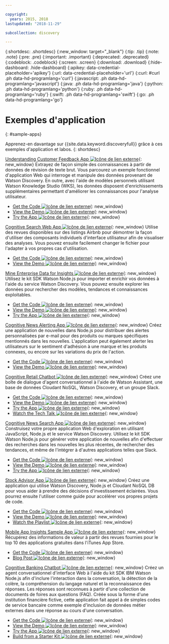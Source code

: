 ```yaml
---

copyright:
  years: 2015, 2018
lastupdated: "2018-11-29"

subcollection: discovery

---
```


{:shortdesc: .shortdesc}
{:new_window: target="_blank"}
{:tip: .tip}
{:note: .note}
{:pre: .pre}
{:important: .important}
{:deprecated: .deprecated}
{:codeblock: .codeblock}
{:screen: .screen}
{:download: .download}
{:hide-dashboard: .hide-dashboard}
{:apikey: data-credential-placeholder='apikey'} 
{:url: data-credential-placeholder='url'}
{:curl: #curl .ph data-hd-programlang='curl'}
{:javascript: .ph data-hd-programlang='javascript'}
{:java: .ph data-hd-programlang='java'}
{:python: .ph data-hd-programlang='python'}
{:ruby: .ph data-hd-programlang='ruby'}
{:swift: .ph data-hd-programlang='swift'}
{:go: .ph data-hd-programlang='go'}

# Exemples d'application
{: #sample-apps}

Apprenez-en davantage sur {{site.data.keyword.discoveryfull}} grâce à ces exemples d'application et labos.
{: shortdesc}

[Understanding Customer Feedback App  ![Icône de lien externe](../../icons/launch-glyph.svg "Icône de lien externe")](http://ibm.biz/customerinsightspattern){: new_window}
Extrayez de façon simple des connaissances à partir de données de révision de texte brut. Vous parcourez un exemple fonctionnel d'application Web qui interroge et manipule des données provenant de Watson Discovery. En outre, avec l'aide de modèles personnels utilisant Watson Knowledge Studio (WKS), les données disposent d'enrichissements supplémentaires permettant d'améliorer les connaissances pour l'analyse utilisateur.
  - [Get the Code  ![Icône de lien externe](../../icons/launch-glyph.svg "Icône de lien externe")](https://github.com/IBM/watson-discovery-food-reviews?cm_sp=Developer-_-develop-your-own-watson-discovery-service-application-_-Get-the-Code){: new_window}
  - [View the Demo  ![Icône de lien externe](../../icons/launch-glyph.svg "Icône de lien externe")](https://www.youtube.com/watch?v=gzlUSyLccSg){: new_window}
  - [Try the App  ![Icône de lien externe](../../icons/launch-glyph.svg "Icône de lien externe")](https://watson-discovery-food-reviews-demo.mybluemix.net/?cm_sp=dw-bluemix-_-code-_-devcenter){: new_window}

[Cognitive Search Web App  ![Icône de lien externe](../../icons/launch-glyph.svg "Icône de lien externe")](http://ibm.biz/searchpattern){: new_window}
Utilise des revues disponibles sur des listings Airbnb pour démontrer la façon d'utiliser des composants individuels d'interface utilisateur afin de visualiser des analyses. Vous pouvez ensuite facilement changer le fichier pour l'adapter à vos propres cas d'utilisation.
  - [Get the Code  ![Icône de lien externe](../../icons/launch-glyph.svg "Icône de lien externe")](https://github.com/IBM/watson-discovery-ui?cm_sp=Developer-_-develop-a-fully-featured-web-app-built-on-the-watson-discovery-service-_-Get-the-Code){: new_window}
  - [View the Demo  ![Icône de lien externe](../../icons/launch-glyph.svg "Icône de lien externe")](https://www.youtube.com/watch?v=5EEmQwcjUa4&cm_sp=Developer-_-develop-a-fully-featured-web-app-built-on-the-watson-discovery-service-_-View-the-Video){: new_window}
    
[Mine Enterprise Data for Insights  ![Icône de lien externe](../../icons/launch-glyph.svg "Icône de lien externe")](http://ibm.biz/minedatapattern){: new_window}
Utilisez le kit SDK Watson Node.js pour importer et enrichir vos données à l'aide du service Watson Discovery. Vous pouvez ensuite explorer les données pour rechercher des modèles, tendances et connaissances exploitables.
  - [Get the Code ![Icône de lien externe](../../icons/launch-glyph.svg "Icône de lien externe")](https://github.com/IBM/watson-discovery-analyze-data-breaches?cm_sp=IBMCode-_-import-enrich-and-gain-insight-from-data-_-Get-the-Code){: new_window}
  - [View the Demo ![Icône de lien externe](../../icons/launch-glyph.svg "Icône de lien externe")](https://www.youtube.com/watch?v=zAu9tHefdDc&cm_sp=IBMCode-_-import-enrich-and-gain-insight-from-data-_-View-the-Demo){: new_window}
  - [Try the App  ![Icône de lien externe](../../icons/launch-glyph.svg "Icône de lien externe")](https://watson-discovery-analyze-data-breaches-20180525204327714.mybluemix.net/?cm_sp=dw-bluemix-_-code-_-devcenter){: new_window}

[Cognitive News Alerting App ![Icône de lien externe](../../icons/launch-glyph.svg "Icône de lien externe")](http://ibm.biz/newsalerting){: new_window}
Créez une application de nouvelles dans Node.js pour distribuer des alertes personnalisées par e-mail pour des produits ou marques spécifiques mentionnés dans les nouvelles. L'application peut également alerter les utilisateurs sur le sentiment d'adhésion à une marque et les produits connexes, ou encore sur les variations du prix de l'action.
  - [Get the Code ![Icône de lien externe](../../icons/launch-glyph.svg "Icône de lien externe")](https://github.com/IBM/watson-discovery-news-alerting?cm_sp=IBMCode-_-create-a-cognitive-news-alerting-app-_-Get-the-Code){: new_window}
  - [View the Demo ![Icône de lien externe](../../icons/launch-glyph.svg "Icône de lien externe")](https://www.youtube.com/watch?v=N-HaIpPGde0&cm_sp=IBMCode-_-create-a-cognitive-news-alerting-app-_-View-the-demo){: new_window}
  
[Cognitive Retail Chatbot ![Icône de lien externe](../../icons/launch-glyph.svg "Icône de lien externe")](http://ibm.biz/retailchatbot){: new_window}
Créez une boîte de dialogue d'agent conversationnel à l'aide de Watson Assistant, une base de données Cloudant NoSQL, Watson Discovery, et un groupe Slack.
  - [Get the Code ![Icône de lien externe](../../icons/launch-glyph.svg "Icône de lien externe")](https://github.com/IBM/watson-online-store/?cm_sp=IBMCode-_-create-cognitive-retail-chatbot-_-Get-the-Code){: new_window}
  - [View the Demo ![Icône de lien externe](../../icons/launch-glyph.svg "Icône de lien externe")](https://www.youtube.com/watch?v=b-94B3O1czU&cm_sp=IBMCode-_-create-cognitive-retail-chatbot-_-View-the-Demo){: new_window}
  - [Try the App  ![Icône de lien externe](../../icons/launch-glyph.svg "Icône de lien externe")](https://watson-online-store-live.mybluemix.net/?cm_sp=dw-bluemix-_-code-_-devcenter){: new_window}
  - [Watch the Tech Talk ![Icône de lien externe](../../icons/launch-glyph.svg "Icône de lien externe")](https://developer.ibm.com/code/videos/tech-talk-replay-create-cognitive-retail-chatbot/){: new_window}
  
[Cognitive News Search App ![Icône de lien externe](../../icons/launch-glyph.svg "Icône de lien externe")](http://ibm.biz/trendingnews){: new_window}
Construisez votre propre application Web d'exploration en utilisant JavaScript, Node.js et le service Watson Discovery. Utilisez le kit SDK Watson Node.js pour générer votre application de nouvelles afin d'effectuer des recherches dans les nouvelles les plus récentes, de rechercher des tendances, et même de l'intégrer à d'autres applications telles que Slack.
  - [Get the Code ![Icône de lien externe](../../icons/launch-glyph.svg "Icône de lien externe")](https://github.com/IBM/watson-discovery-news/?cm_sp=IBMCode-_-create-a-cognitive-news-search-app-_-Get-the-Code){: new_window}
  - [View the Demo ![Icône de lien externe](../../icons/launch-glyph.svg "Icône de lien externe")](https://www.youtube.com/watch?v=EZGgvci9nC0&cm_sp=IBMCode-_-create-a-cognitive-news-search-app-_-View-the-Demo){: new_window}
  - [Try the App  ![Icône de lien externe](../../icons/launch-glyph.svg "Icône de lien externe")](https://watson-discovery-news-demo.mybluemix.net/?cm_sp=dw-bluemix-_-code-_-devcenter){: new_window}
  
[Stock Advisor App ![Icône de lien externe](../../icons/launch-glyph.svg "Icône de lien externe")](http://ibm.biz/stockinformation){: new_window}
Créez une application qui utilise Watson Discovery, Node.js et Cloudant NoSQL DB pour vous aider à prendre des décisions d'investissement éclairées. Vous pourrez ensuite l'utiliser comme guide pour accélérer vos propres projets de code.
  - [Get the Code ![Icône de lien externe](../../icons/launch-glyph.svg "Icône de lien externe")](https://github.com/IBM/watson-stock-advisor){: new_window}
  - [View the Demo ![Icône de lien externe](../../icons/launch-glyph.svg "Icône de lien externe")](https://youtu.be/uigisF50F8s){: new_window}
  - [Watch the Playlist ![Icône de lien externe](../../icons/launch-glyph.svg "Icône de lien externe")](https://www.youtube.com/playlist?list=PLzUbsvIyrNfknNewObx5N7uGZ5FKH0Fde){: new_window}

[Mobile App Insights Sample App ![Icône de lien externe](../../icons/launch-glyph.svg "Icône de lien externe")](http://ibm.biz/mobileinsights){: new_window}
Récupérez des informations de valeur à partir des revues fournies pour le top 10 des applications gratuites dans l'iTunes App Store.
  - [Get the Code ![Icône de lien externe](../../icons/launch-glyph.svg "Icône de lien externe")](https://github.com/watson-developer-cloud/app-insights-discovery){: new_window}
  - [Blog Post ![Icône de lien externe](../../icons/launch-glyph.svg "Icône de lien externe")](https://www.ibm.com/blogs/watson/2017/06/next-breakthrough-in-bad-customer-review/){: new_window}

[Cognitive Banking Chatbot ![Icône de lien externe](../../icons/launch-glyph.svg "Icône de lien externe")](http://ibm.biz/bankingbot){: new_window}
Créez un agent conversationnel d'interface Web à l'aide du kit SDK IBM Watson Node.js afin d'inclure l'interaction dans la conversation, la détection de la colère, la compréhension du langage naturel et la reconnaissance des réponses. Les réponses sont reconnues à partir d'une collection de documents de foires aux questions (FAQ). Créée sous la forme d'une institution financière fictive, cette application fait appel à de simples codes de service bancaire comme exemple d'inclusion de données métier externes dans une réponse au cours d'une conversation.
  - [Get the Code ![Icône de lien externe](../../icons/launch-glyph.svg "Icône de lien externe")](https://github.com/IBM/watson-banking-chatbot?cm_sp=IBMCode-_-create-cognitive-banking-chatbot-_-Get-the-Code){: new_window}
  - [View the Demo ![Icône de lien externe](../../icons/launch-glyph.svg "Icône de lien externe")](https://www.youtube.com/watch?v=Jxi7U7VOMYg&cm_sp=IBMCode-_-create-cognitive-banking-chatbot-_-View-the-Demo){: new_window}
  - [Try the App  ![Icône de lien externe](../../icons/launch-glyph.svg "Icône de lien externe")](https://create-a-cognitive-banking-chatbot-hnike.mybluemix.net/?cm_sp=dw-bluemix-_-code-_-devcenter){: new_window}
  - [Build from a Starter Kit ![Icône de lien externe](../../icons/launch-glyph.svg "Icône de lien externe")](https://cloud.ibm.com/developer/watson/create-project?starterKit=a5819b41-0f6f-34cb-9067-47fd16835d04&cm_sp=dw-bluemix-_-code-_-devcenter){: new_window}
